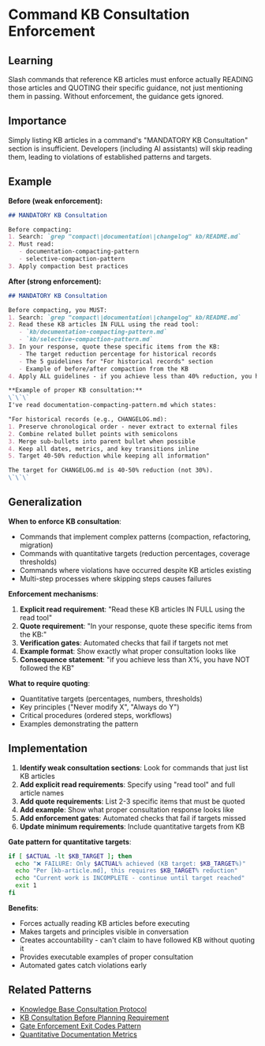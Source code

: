 # Command KB Consultation Enforcement

## Learning
Slash commands that reference KB articles must enforce actually READING those articles and QUOTING their specific guidance, not just mentioning them in passing. Without enforcement, the guidance gets ignored.

## Importance
Simply listing KB articles in a command's "MANDATORY KB Consultation" section is insufficient. Developers (including AI assistants) will skip reading them, leading to violations of established patterns and targets.

## Example
**Before (weak enforcement):**
```markdown
## MANDATORY KB Consultation

Before compacting:
1. Search: `grep "compact\|documentation\|changelog" kb/README.md`
2. Must read:
   - documentation-compacting-pattern
   - selective-compaction-pattern
3. Apply compaction best practices
```

**After (strong enforcement):**
```markdown
## MANDATORY KB Consultation

Before compacting, you MUST:
1. Search: `grep "compact\|documentation\|changelog" kb/README.md`
2. Read these KB articles IN FULL using the read tool:
   - `kb/documentation-compacting-pattern.md`
   - `kb/selective-compaction-pattern.md`
3. In your response, quote these specific items from the KB:
   - The target reduction percentage for historical records
   - The 5 guidelines for "For historical records" section
   - Example of before/after compaction from the KB
4. Apply ALL guidelines - if you achieve less than 40% reduction, you have NOT followed the KB

**Example of proper KB consultation:**
\`\`\`
I've read documentation-compacting-pattern.md which states:

"For historical records (e.g., CHANGELOG.md):
1. Preserve chronological order - never extract to external files
2. Combine related bullet points with semicolons
3. Merge sub-bullets into parent bullet when possible
4. Keep all dates, metrics, and key transitions inline
5. Target 40-50% reduction while keeping all information"

The target for CHANGELOG.md is 40-50% reduction (not 30%).
\`\`\`
```

## Generalization
**When to enforce KB consultation**:
- Commands that implement complex patterns (compaction, refactoring, migration)
- Commands with quantitative targets (reduction percentages, coverage thresholds)
- Commands where violations have occurred despite KB articles existing
- Multi-step processes where skipping steps causes failures

**Enforcement mechanisms**:
1. **Explicit read requirement**: "Read these KB articles IN FULL using the read tool"
2. **Quote requirement**: "In your response, quote these specific items from the KB:"
3. **Verification gates**: Automated checks that fail if targets not met
4. **Example format**: Show exactly what proper consultation looks like
5. **Consequence statement**: "if you achieve less than X%, you have NOT followed the KB"

**What to require quoting**:
- Quantitative targets (percentages, numbers, thresholds)
- Key principles ("Never modify X", "Always do Y")
- Critical procedures (ordered steps, workflows)
- Examples demonstrating the pattern

## Implementation
1. **Identify weak consultation sections**: Look for commands that just list KB articles
2. **Add explicit read requirements**: Specify using "read tool" and full article names
3. **Add quote requirements**: List 2-3 specific items that must be quoted
4. **Add example**: Show what proper consultation response looks like
5. **Add enforcement gates**: Automated checks that fail if targets missed
6. **Update minimum requirements**: Include quantitative targets from KB

**Gate pattern for quantitative targets**:
```bash
if [ $ACTUAL -lt $KB_TARGET ]; then
  echo "❌ FAILURE: Only $ACTUAL% achieved (KB target: $KB_TARGET%)"
  echo "Per [kb-article.md], this requires $KB_TARGET% reduction"
  echo "Current work is INCOMPLETE - continue until target reached"
  exit 1
fi
```

**Benefits**:
- Forces actually reading KB articles before executing
- Makes targets and principles visible in conversation
- Creates accountability - can't claim to have followed KB without quoting it
- Provides executable examples of proper consultation
- Automated gates catch violations early

## Related Patterns
- [Knowledge Base Consultation Protocol](knowledge-base-consultation-protocol.md)
- [KB Consultation Before Planning Requirement](kb-consultation-before-planning-requirement.md)
- [Gate Enforcement Exit Codes Pattern](gate-enforcement-exit-codes-pattern.md)
- [Quantitative Documentation Metrics](quantitative-documentation-metrics.md)
